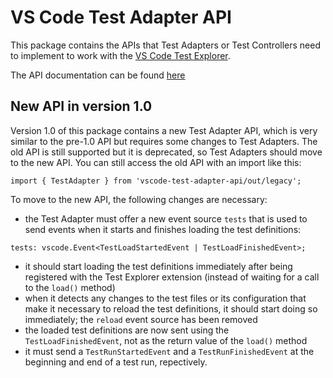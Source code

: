 # VS Code Test Adapter API

This package contains the APIs that Test Adapters or Test Controllers need to implement to work with the
[VS Code Test Explorer](https://github.com/hbenl/vscode-test-explorer).

The API documentation can be found [here](https://github.com/hbenl/vscode-test-adapter-api/blob/master/src/index.ts)

## New API in version 1.0

Version 1.0 of this package contains a new Test Adapter API, which is very similar to the pre-1.0 API
but requires some changes to Test Adapters. The old API is still supported but it is deprecated, so
Test Adapters should move to the new API.
You can still access the old API with an import like this:
```
import { TestAdapter } from 'vscode-test-adapter-api/out/legacy';
```
To move to the new API, the following changes are necessary:
* the Test Adapter must offer a new event source `tests` that is used to send events when it starts and finishes
  loading the test definitions:
```
tests: vscode.Event<TestLoadStartedEvent | TestLoadFinishedEvent>;
```
* it should start loading the test definitions immediately after being registered with the Test Explorer extension
  (instead of waiting for a call to the `load()` method)
* when it detects any changes to the test files or its configuration that make it necessary to reload the test
  definitions, it should start doing so immediately; the `reload` event source has been removed
* the loaded test definitions are now sent using the `TestLoadFinishedEvent`, not as the return value of the 
  `load()` method
* it must send a `TestRunStartedEvent` and a `TestRunFinishedEvent` at the beginning and end of a test run, repectively.
